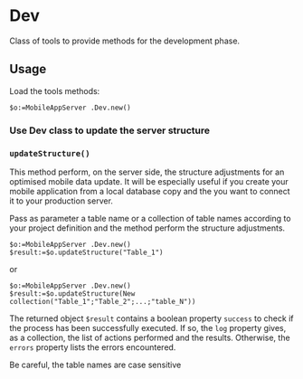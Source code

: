 # Dev

Class of tools to provide methods for the development phase.

## Usage

Load the tools methods:

```4d
$o:=MobileAppServer .Dev.new()
```

### Use Dev class to update the server structure
### `updateStructure()`

This method perform, on the server side, the structure adjustments for an optimised mobile data update. It will be especially useful if you create your mobile application from a local database copy and the you want to connect it to your production server.

Pass as parameter a table name or a collection of table names according to your project definition and the method perform the structure adjustments.

```4d
$o:=MobileAppServer .Dev.new()
$result:=$o.updateStructure("Table_1")
```

or

```4d
$o:=MobileAppServer .Dev.new()
$result:=$o.updateStructure(New collection("Table_1";"Table_2";...;"table_N"))
```

The returned object `$result` contains a boolean property `success` to check if the process has been successfully executed. If so, the `log` property gives, as a collection, the list of actions performed and the results. Otherwise, the `errors` property lists the errors encountered.

Be careful, the table names are case sensitive


